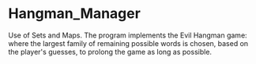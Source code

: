 # Hangman_Manager
Use of Sets and Maps.
The program implements the Evil Hangman game: where the largest family of remaining possible words is chosen, based on the player's guesses, to prolong the game as long as possible. 
